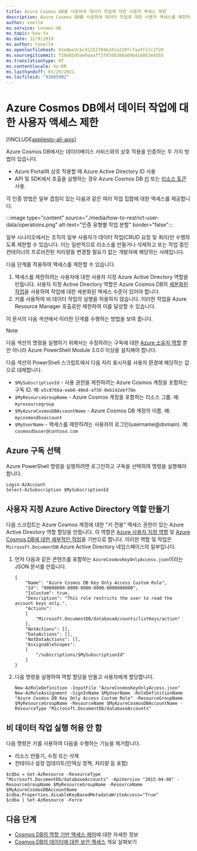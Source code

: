 ```yaml
---
title: Azure Cosmos DB를 사용하여 데이터 작업에 대한 사용자 액세스 제한
description: Azure Cosmos DB를 사용하여 데이터 작업에 대한 사용자 액세스를 제한하는 방법 알아보기
author: voellm
ms.service: cosmos-db
ms.topic: how-to
ms.date: 12/9/2019
ms.author: tvoellm
ms.openlocfilehash: 61e8ee2cbcd1252704b2d1e220fcfaaff17c2f28
ms.sourcegitcommit: f28ebb95ae9aaaff3f87d8388a09b41e0b3445b5
ms.translationtype: HT
ms.contentlocale: ko-KR
ms.lasthandoff: 03/29/2021
ms.locfileid: "93085992"
---
```

# <a name="restrict-user-access-to-data-operations-in-azure-cosmos-db"></a>Azure Cosmos DB에서 데이터 작업에 대한 사용자 액세스 제한
[!INCLUDE[appliesto-all-apis](includes/appliesto-all-apis.md)]

Azure Cosmos DB에서는 데이터베이스 서비스와의 상호 작용을 인증하는 두 가지 방법이 있습니다.

- Azure Portal와 상호 작용할 때 Azure Active Directory ID 사용
- API 및 SDK에서 호출을 실행하는 경우 Azure Cosmos DB [키](database-security.md#primary-keys) 또는 [리소스 토큰](secure-access-to-data.md#resource-tokens) 사용.

각 인증 방법은 일부 겹침이 있는 다음과 같은 여러 작업 집합에 대한 액세스를 제공합니다.

:::image type="content" source="./media/how-to-restrict-user-data/operations.png" alt-text="인증 유형별 작업 분할" border="false":::

일부 시나리오에서는 조직의 일부 사용자가 데이터 작업(CRUD 요청 및 쿼리)만 수행하도록 제한할 수 있습니다. 이는 일반적으로 리소스를 만들거나 삭제하고 또는 작업 중인 컨테이너의 프로비전된 처리량을 변경할 필요가 없는 개발자에 해당하는 사례입니다.

다음 단계를 적용하여 액세스를 제한할 수 있습니다.
1. 액세스를 제한하려는 사용자에 대한 사용자 지정 Azure Active Directory 역할을 만듭니다. 사용자 지정 Active Directory 역할은 Azure Cosmos DB의 [세분화된 작업](../role-based-access-control/resource-provider-operations.md#microsoftdocumentdb)을 사용하여 작업에 대한 세분화된 액세스 수준이 있어야 합니다.
1. 키를 사용하여 비 데이터 작업의 실행을 허용하지 않습니다. 이러한 작업을 Azure Resource Manager 호출로만 제한하여 이를 달성할 수 있습니다.

이 문서의 다음 섹션에서 이러한 단계를 수행하는 방법을 보여 줍니다.

> [!NOTE]
> 다음 섹션의 명령을 실행하기 위해서는 수정하려는 구독에 대한 [Azure 소유자 역할](../role-based-access-control/built-in-roles.md#owner) 뿐만 아니라 Azure PowerShell Module 3.0.0 이상을 설치해야 합니다.

다음 섹션의 PowerShell 스크립트에서 다음 자리 표시자를 사용자 환경에 해당하는 값으로 대체합니다.
- `$MySubscriptionId` - 사용 권한을 제한하려는 Azure Cosmos 계정을 포함하는 구독 ID. 예: `e5c8766a-eeb0-40e8-af56-0eb142ebf78e`
- `$MyResourceGroupName` - Azure Cosmos 계정을 포함하는 리소스 그룹. 예: `myresourcegroup`
- `$MyAzureCosmosDBAccountName` - Azure Cosmos DB 계정의 이름. 예: `mycosmosdbsaccount`
- `$MyUserName` -  액세스를 제한하려는 사용자의 로그인(username@domain). 예: `cosmosdbuser@contoso.com`

## <a name="select-your-azure-subscription"></a>Azure 구독 선택

Azure PowerShell 명령을 실행하려면 로그인하고 구독을 선택하여 명령을 실행해야 합니다.

```azurepowershell
Login-AzAccount
Select-AzSubscription $MySubscriptionId
```

## <a name="create-the-custom-azure-active-directory-role"></a>사용자 지정 Azure Active Directory 역할 만들기

다음 스크립트는 Azure Cosmos 계정에 대한 "키 전용" 액세스 권한이 있는 Azure Active Directory 역할 할당을 만듭니다. 이 역할은 [Azure 사용자 지정 역할](../role-based-access-control/custom-roles.md) 및 [Azure Cosmos DB에 대한 세부적인 작업](../role-based-access-control/resource-provider-operations.md#microsoftdocumentdb)을 기반으로 합니다. 이러한 역할 및 작업은 `Microsoft.DocumentDB` Azure Active Directory 네임스페이스의 일부입니다.

1. 먼저 다음과 같은 콘텐츠를 포함하는 `AzureCosmosKeyOnlyAccess.json`이라는 JSON 문서를 만듭니다.

    ```
    {
        "Name": "Azure Cosmos DB Key Only Access Custom Role",
        "Id": "00000000-0000-0000-0000-0000000000",
        "IsCustom": true,
        "Description": "This role restricts the user to read the account keys only.",
        "Actions":
        [
            "Microsoft.DocumentDB/databaseAccounts/listKeys/action"
        ],
        "NotActions": [],
        "DataActions": [],
        "NotDataActions": [],
        "AssignableScopes":
        [
            "/subscriptions/$MySubscriptionId"
        ]
    }
    ```

1. 다음 명령을 실행하여 역할 할당을 만들고 사용자에게 할당합니다.

    ```azurepowershell
    New-AzRoleDefinition -InputFile "AzureCosmosKeyOnlyAccess.json"
    New-AzRoleAssignment -SignInName $MyUserName -RoleDefinitionName "Azure Cosmos DB Key Only Access Custom Role" -ResourceGroupName $MyResourceGroupName -ResourceName $MyAzureCosmosDBAccountName -ResourceType "Microsoft.DocumentDb/databaseAccounts"
    ```

## <a name="disallow-the-execution-of-non-data-operations"></a>비 데이터 작업 실행 허용 안 함

다음 명령은 키를 사용하여 다음을 수행하는 기능을 제거합니다.
- 리소스 만들기, 수정 또는 삭제
- 컨테이너 설정 업데이트(인덱싱 정책, 처리량 등 포함)

```azurepowershell
$cdba = Get-AzResource -ResourceType "Microsoft.DocumentDb/databaseAccounts" -ApiVersion "2015-04-08" -ResourceGroupName $MyResourceGroupName -ResourceName $MyAzureCosmosDBAccountName
$cdba.Properties.disableKeyBasedMetadataWriteAccess="True"
$cdba | Set-AzResource -Force
```

## <a name="next-steps"></a>다음 단계

- [Cosmos DB의 역할 기반 액세스 제어](role-based-access-control.md)에 대한 자세한 정보
- [Cosmos DB의 데이터에 대한 보안 액세스](secure-access-to-data.md) 개요 살펴보기
